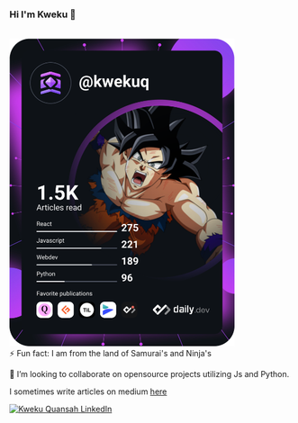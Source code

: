 ### Hi I'm Kweku 👋
<br/>
<a href="https://app.daily.dev/DailyDevTips"><img src="https://github.com/kwekuq/kwekuq/blob/master/devcard.svg" width="400" alt="Kweku Quansah's Dev Card"/></a>
<br/>
⚡ Fun fact: I am from the land of Samurai's and Ninja's

👯 I’m looking to collaborate on opensource projects utilizing Js and Python.

I sometimes write articles on medium [here](https://medium.com/@kwekuq)

<a href="https://www.linkedin.com/in/kwekuq/"><img src="https://img.shields.io/badge/LinkedIn--_.svg?style=social&logo=linkedin" alt="Kweku Quansah LinkedIn"></a>
<br/>


<!--
**kwekuq/kwekuq** is a ✨ _special_ ✨ repository because its `README.md` (this file) appears on your GitHub profile.

Here are some ideas to get you started:

- 🔭 I’m currently working on ...
- 🌱 I’m currently learning ...
- 👯 I’m looking to collaborate on ...
- 🤔 I’m looking for help with ...
- 💬 Ask me about ...
- 📫 How to reach me: ...
- 😄 Pronouns: ...
- ⚡ Fun fact: ...
-->
